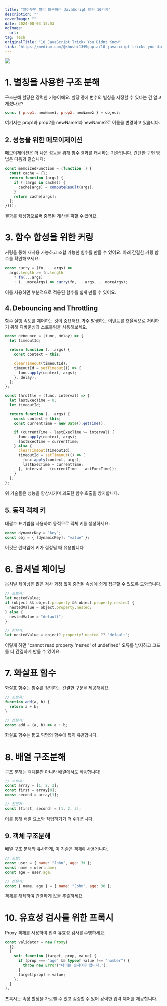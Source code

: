 ```yaml
---
title: "알아두면 빨리 퇴근하는 JavaScript 트릭 10가지"
description: ""
coverImage: ""
date: 2024-08-03 15:53
ogImage: 
  url: 
tag: Tech
originalTitle: "10 JavaScript Tricks You Didnt Know"
link: "https://medium.com/@khushi1399gupta/10-javascript-tricks-you-didnt-know-cb23d4bd23e6"
---
```




<img src="/assets/img/10JavaScriptTricksYouDidntKnow_0.png" />

# 1. 별칭을 사용한 구조 분해

구조분해 할당은 강력한 기능이에요. 할당 중에 변수의 별칭을 지정할 수 있다는 건 알고 계셨나요?

```js
const { prop1: newName1, prop2: newName2 } = object;
```

<div class="content-ad"></div>

여기서는 prop1과 prop2를 newName1과 newName2로 이름을 변경하고 있습니다.

## 2. 성능을 위한 메모이제이션

메모이제이션은 더 나은 성능을 위해 함수 결과를 캐시하는 기술입니다. 간단한 구현 방법은 다음과 같습니다:

```js
const memoizedFunction = (function () {
  const cache = {};
  return function (args) {
    if (!(args in cache)) {
      cache[args] = computeResult(args);
    }
    return cache[args];
  };
})();
```

<div class="content-ad"></div>

결과를 캐싱함으로써 중복된 계산을 피할 수 있어요.

# 3. 함수 합성을 위한 커링

커링을 통해 재사용 가능하고 조합 가능한 함수를 만들 수 있어요. 아래 간결한 커링 함수를 확인해보세요:

```js
const curry = (fn, ...args) =>
  args.length >= fn.length
    ? fn(...args)
    : (...moreArgs) => curry(fn, ...args, ...moreArgs);
```

<div class="content-ad"></div>

이를 사용하면 부분적으로 적용된 함수를 쉽게 만들 수 있어요.

## 4. Debouncing and Throttling

함수 실행 속도를 제어하는 것이 중요해요. 자주 발생하는 이벤트를 효율적으로 처리하기 위해 디바운싱과 스로틀링을 사용해보세요.

```js
const debounce = (func, delay) => {
  let timeoutId;

  return function (...args) {
    const context = this;

    clearTimeout(timeoutId);
    timeoutId = setTimeout(() => {
      func.apply(context, args);
    }, delay);
  };
};

const throttle = (func, interval) => {
  let lastExecTime = 0;
  let timeoutId;

  return function (...args) {
    const context = this;
    const currentTime = new Date().getTime();

    if (currentTime - lastExecTime >= interval) {
      func.apply(context, args);
      lastExecTime = currentTime;
    } else {
      clearTimeout(timeoutId);
      timeoutId = setTimeout(() => {
        func.apply(context, args);
        lastExecTime = currentTime;
      }, interval - (currentTime - lastExecTime));
    }
  };
};
```

<div class="content-ad"></div>

위 기술들은 성능을 향상시키며 과도한 함수 호출을 방지합니다.

## 5. 동적 객체 키

대괄호 표기법을 사용하여 동적으로 객체 키를 생성하세요:

```js
const dynamicKey = "key";
const obj = { [dynamicKey]: "value" };
```

<div class="content-ad"></div>

이것은 런타임에 키가 결정될 때 유용합니다.

# 6. 옵셔널 체이닝

옵셔널 체이닝은 많은 검사 과정 없이 중첩된 속성에 쉽게 접근할 수 있도록 도와줍니다.

```js
// 초보자:
let nestedValue;
if (object && object.property && object.property.nested) {
  nestedValue = object.property.nested;
} else {
  nestedValue = "default";
}

// 전문가:
let nestedValue = object?.property?.nested ?? "default";
```

<div class="content-ad"></div>

이렇게 하면 "cannot read property 'nested' of undefined" 오류를 방지하고 코드를 더 간결하게 만들 수 있어요.

# 7. 화살표 함수

화살표 함수는 함수를 정의하는 간결한 구문을 제공해줘요.

```js
// 초보자:
function add(a, b) {
  return a + b;
}

// 전문가:
const add = (a, b) => a + b;
```

<div class="content-ad"></div>

화살표 함수는 짧고 익명의 함수에 특히 유용합니다.

# 8. 배열 구조분해

구조 분해는 객체뿐만 아니라 배열에서도 작동합니다!

```js
// 초보자:
const array = [1, 2, 3];
const first = array[0];
const second = array[1];

// 전문가:
const [first, second] = [1, 2, 3];
```

<div class="content-ad"></div>

이를 통해 배열 요소와 작업하기가 더 쉬워집니다.

## 9. 객체 구조분해

배열 구조 분해와 유사하게, 이 기술은 객체에 사용됩니다.

```js
// 초보:
const user = { name: "John", age: 30 };
const name = user.name;
const age = user.age;

// 전문가:
const { name, age } = { name: "John", age: 30 };
```

<div class="content-ad"></div>

객체를 해체하여 간결하게 값을 추출하세요.

# 10. 유효성 검사를 위한 프록시

Proxy 객체를 사용하여 입력 유효성 검사를 수행하세요.

```js
const validator = new Proxy(
  {},
  {
    set: function (target, prop, value) {
      if (prop === "age" && typeof value !== "number") {
        throw new Error("나이는 숫자여야 합니다.");
      }
      target[prop] = value;
    },
  }
);
```

<div class="content-ad"></div>

프록시는 속성 할당을 가로챌 수 있고 검증할 수 있어 강력한 입력 제어를 제공합니다.
